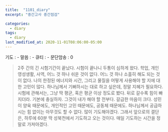 ```yaml
---
title:  "1101_diary"
excerpt: "중간고사 중간점검"

categories:
  - diary
tags:
  - diary
last_modified_at: 2020-11-01T08:06:00-05:00
---
```


기도 : -
말씀 : -
큐티 : -
문단암송 : 0


> 2주 간의 긴 시험기간이 끝났다. 시험이 끝나니 두통이 심하게 왔다. 학업, 개인 영성생활, 사역, 어느 것 하나 쉬운 것이 없다. 어느 것 하나 소흘히 해도 되는 것이 없다. 나의 한정된 에너지와 시간, 그리고 물질을 어떻게 사용해야 할 지에 대한 고민이 많다. 하나님께서 기뻐하시는 대로 하고 싶은데, 정말 지혜가 필요하다. 
> 시험에 관해서는, 그냥 딱 평균, 혹은 평균 이상 정도로 봤다. 뒤로 갈수록 힘이 빠지더라. 기본에 충실하자. 그것이 내가 해야 할 전부다. 
> 갈급한 마음이 크다. 성민이 양육 때문에도, 개인적인 고민 때문에도, 공동체 때문에도. 하나님께서 공급하시는 힘 없이는 아무것도 할 수 없다. 많이 기도해야겠다.
> 그래서 앞으로의 결단은, 하루에 60분 딱 성북천에서 기도하고 오는 것이다. 매일 기도하는 시간을 정말로 가져야겠다.